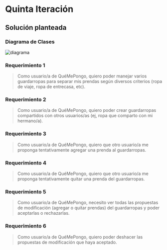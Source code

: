 # Quinta Iteración

## Solución planteada

### Diagrama de Clases

![diagrama](http://www.plantuml.com/plantuml/proxy?cache=no&src=https://raw.githubusercontent.com/RaniAgus/dds-jv-2022-que-me-pongo/main/docs/diagramas/iteracion-5.puml)

### Requerimiento 1
> Como usuario/a de QuéMePongo, quiero poder manejar varios guardarropas para
separar mis prendas según diversos criterios (ropa de viaje, ropa de
entrecasa, etc).



### Requerimiento 2
> Como usuario/a de QuéMePongo, quiero poder crear guardarropas compartidos con
otros usuarios/as (ej, ropa que comparto con mi hermano/a).



### Requerimiento 3
> Como usuario/a de QuéMePongo, quiero que otro usuario/a me proponga
tentativamente agregar una prenda al guardarropas.



### Requerimiento 4
> Como usuario/a de QuéMePongo, quiero que otro usuario/a me proponga
tentativamente quitar una prenda del guardarropas.



### Requerimiento 5
> Como usuario/a de QuéMePongo, necesito ver todas las propuestas de
modificación (agregar o quitar prendas) del guardarropas y poder aceptarlas o
rechazarlas.



### Requerimiento 6
> Como usuario/a de QuéMePongo, quiero poder deshacer las propuestas de
modificación que haya aceptado.



<!--
## Cambios post Puesta en Común

### Diagrama de Clases

![diagrama](http://www.plantuml.com/plantuml/proxy?cache=no&src=https://raw.githubusercontent.com/RaniAgus/dds-jv-2022-que-me-pongo/main/docs/diagramas/iteracion-N-cambios.puml)

### Requerimiento 1

### Requerimiento 2

...

### Requerimiento N
-->
